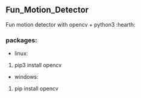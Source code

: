 ## Fun_Motion_Detector
Fun motion detector with opencv + python3 :hearth:

### packages:
- linux:
1. pip3 install opencv

- windows:
1. pip install opencv
